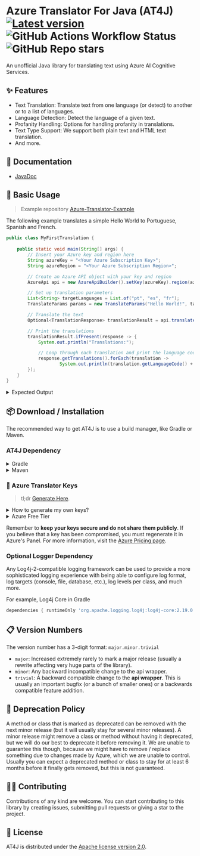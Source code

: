 # Azure Translator For Java (AT4J) [![Latest version](https://shields.io/github/release/brenoepics/at4j.svg?label=Version&colorB=brightgreen&style=flat-square)](https://github.com/brenoepics/at4j/releases/latest) ![GitHub Actions Workflow Status](https://img.shields.io/github/actions/workflow/status/brenoepics/at4j/maven.yml) ![GitHub Repo stars](https://img.shields.io/github/stars/brenoepics/at4j)


An unofficial Java library for translating text using Azure AI Cognitive Services.

## ✨ Features

- Text Translation: Translate text from one language (or detect) to another or to a list of languages.
- Language Detection: Detect the language of a given text.
- Profanity Handling: Options for handling profanity in translations.
- Text Type Support: We support both plain text and HTML text translation.
- And more.

## 📝 Documentation

- [JavaDoc](https://brenoepics.github.io/at4j/javadoc/)

## 🎉 Basic Usage
> Example repository [Azure-Translator-Example](https://github.com/brenoepics/Azure-Translator-Example)

The following example translates a simple Hello World to Portuguese, Spanish and French.

```java
public class MyFirstTranslation {
		
    public static void main(String[] args) {
        // Insert your Azure key and region here
        String azureKey = "<Your Azure Subscription Key>";
        String azureRegion = "<Your Azure Subscription Region>";

        // Create an Azure API object with your key and region
        AzureApi api = new AzureApiBuilder().setKey(azureKey).region(azureRegion).build();

        // Set up translation parameters
        List<String> targetLanguages = List.of("pt", "es", "fr");
        TranslateParams params = new TranslateParams("Hello World!", targetLanguages).setSourceLanguage("en");

        // Translate the text
        Optional<TranslationResponse> translationResult = api.translate(params).join();

        // Print the translations
        translationResult.ifPresent(response -> {
            System.out.println("Translations:");

            // Loop through each translation and print the language code and text
            response.getTranslations().forEach(translation -> 
                    System.out.println(translation.getLanguageCode() + ": " + translation.getText()));
        });
    }	
}
```
<details>
     <summary>Expected Output</summary>

```console
Translations:
pt: Olá, Mundo!
es: ¡Hola mundo!
fr: Salut tout le monde!
```
</details>

## 📦 Download / Installation

The recommended way to get AT4J is to use a build manager, like Gradle or Maven.

### AT4J Dependency

<details>
  <summary>Gradle</summary>
    
```gradle
repositories {
    mavenCentral()
    maven { url 'https://jitpack.io' }
}
dependencies { implementation 'com.github.brenoepics:at4j:0.0.5' }
```
</details>
<details>
  <summary>Maven</summary>
Add the Jit Pack repository to your `pom.xml`:

```xml
<repository>
    <id>jitpack.io</id>
    <url>https://jitpack.io</url>
</repository>
```

And the following dependency`:

```xml
<dependency>
    <groupId>com.github.brenoepics</groupId>
    <artifactId>at4j</artifactId>
    <version>0.0.5</version>
</dependency>
```
</details>

### 🔑 Azure Translator Keys
> tl;dr [Generate Here](https://portal.azure.com/#view/Microsoft_Azure_ProjectOxford/CognitiveServicesHub/~/TextTranslation).
<details>
  <summary>How to generate my own keys?</summary>

1. Sign in to the [Azure portal](https://portal.azure.com/).

2. In the left-hand menu, click on "Create a resource".

3. In the "Search the Marketplace" box, type "Translator Text" and select it from the dropdown list.

4. Click on the "Create" button.

5. Fill in the required details:
   - Name: Enter a unique name for your resource.
   - Subscription: Select the Azure subscription that you want to use.
   - Resource Group: You can create a new resource group or select an existing one.
   - Pricing tier: Select the pricing tier that suits your needs.
6. Click on the "Review + create" button.

7. Review your settings and click on the "Create" button.

8. After the deployment is complete, go to the resource you just created.

9. In the left-hand menu, click on "Keys and Endpoint".

10. You will see two keys and an endpoint. You can use either of the keys in your application.
</details>
<details>
  <summary>Azure Free Tier</summary>
    
Azure offers a free tier for its services, which is a great way to get started with Azure Translator for Java. The free tier includes a monthly allowance of 2 million characters for Translator Text. This is sufficient for testing and small projects.

To use the free tier, you need to create an Azure account and set up a Translator Text resource. Azure will require a credit card for identity verification, but you will not be charged unless you explicitly change your settings and choose to do so.

Please note that the free tier usage limits are subject to change by Azure, and it's recommended to check the current details on the Azure Pricing page.
</details>

Remember to **keep your keys secure and do not share them publicly**. If you believe that a key has been compromised, you must regenerate it in Azure's Panel.
For more information, visit the [Azure Pricing page](https://azure.microsoft.com/pricing/details/cognitive-services/translator/).

### Optional Logger Dependency

Any Log4j-2-compatible logging framework can be used to provide a more sophisticated logging experience
with being able to configure log format, log targets (console, file, database, etc.),
log levels per class, and much more.

For example, Log4j Core in Gradle
```gradle
dependencies { runtimeOnly 'org.apache.logging.log4j:log4j-core:2.19.0' }
```

## 📋 Version Numbers

The version number has a 3-digit format: `major.minor.trivial`
* `major`: Increased extremely rarely to mark a major release (usually a rewrite affecting very huge parts of the library).
* `minor`: Any backward incompatible change to the api wrapper.
* `trivial`: A backward compatible change to the **api wrapper**. This is usually an important bugfix (or a bunch of smaller ones)
 or a backwards compatible feature addition.
 
## 🔨 Deprecation Policy

A method or class that is marked as deprecated can be removed with the next minor release (but it will usually stay for
several minor releases). A minor release might remove a class or method without having it deprecated, but we will do our
best to deprecate it before removing it. We are unable to guarantee this though, because we might have to remove / replace
something due to changes made by Azure, which we are unable to control. Usually you can expect a deprecated method or
class to stay for at least 6 months before it finally gets removed, but this is not guaranteed.

## 🧑‍💻 Contributing

Contributions of any kind are welcome. You can start contributing to this library by creating issues, submitting pull requests or giving a star to the project.

## 📃 License

AT4J is distributed under the [Apache license version 2.0](./LICENSE).
